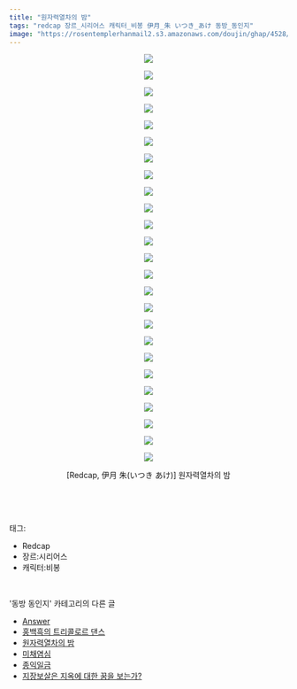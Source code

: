 ```yaml
---
title: "원자력열차의 밤"
tags: "redcap 장르_시리어스 캐릭터_비봉 伊月_朱 いつき_あけ 동방_동인지"
image: "https://rosentemplerhanmail2.s3.amazonaws.com/doujin/ghap/4528/001.jpg"
---
```

<div class="article">
<p style="text-align: center; clear: none; float: none;"><img src="{{ site.imgserver12 }}/ghap/4528/001.jpg"/></p>
<p style="text-align: center; clear: none; float: none;"><img src="{{ site.imgserver12 }}/ghap/4528/002.jpg"/></p>
<p style="text-align: center; clear: none; float: none;"><img src="{{ site.imgserver12 }}/ghap/4528/003.jpg"/></p>
<p style="text-align: center; clear: none; float: none;"><img src="{{ site.imgserver12 }}/ghap/4528/004.jpg"/></p>
<p style="text-align: center; clear: none; float: none;"><img src="{{ site.imgserver12 }}/ghap/4528/005.jpg"/></p>
<p style="text-align: center; clear: none; float: none;"><img src="{{ site.imgserver12 }}/ghap/4528/006.jpg"/></p>
<p style="text-align: center; clear: none; float: none;"><img src="{{ site.imgserver12 }}/ghap/4528/007.jpg"/></p>
<p style="text-align: center; clear: none; float: none;"><img src="{{ site.imgserver12 }}/ghap/4528/008.jpg"/></p>
<p style="text-align: center; clear: none; float: none;"><img src="{{ site.imgserver12 }}/ghap/4528/009.jpg"/></p>
<p style="text-align: center; clear: none; float: none;"><img src="{{ site.imgserver12 }}/ghap/4528/010.jpg"/></p>
<p style="text-align: center; clear: none; float: none;"><img src="{{ site.imgserver12 }}/ghap/4528/011.jpg"/></p>
<p style="text-align: center; clear: none; float: none;"><img src="{{ site.imgserver12 }}/ghap/4528/012.jpg"/></p>
<p style="text-align: center; clear: none; float: none;"><img src="{{ site.imgserver12 }}/ghap/4528/013.jpg"/></p>
<p style="text-align: center; clear: none; float: none;"><img src="{{ site.imgserver12 }}/ghap/4528/014.jpg"/></p>
<p style="text-align: center; clear: none; float: none;"><img src="{{ site.imgserver12 }}/ghap/4528/015.jpg"/></p>
<p style="text-align: center; clear: none; float: none;"><img src="{{ site.imgserver12 }}/ghap/4528/016.jpg"/></p>
<p style="text-align: center; clear: none; float: none;"><img src="{{ site.imgserver12 }}/ghap/4528/017.jpg"/></p>
<p style="text-align: center; clear: none; float: none;"><img src="{{ site.imgserver12 }}/ghap/4528/018.jpg"/></p>
<p style="text-align: center; clear: none; float: none;"><img src="{{ site.imgserver12 }}/ghap/4528/019.jpg"/></p>
<p style="text-align: center; clear: none; float: none;"><img src="{{ site.imgserver12 }}/ghap/4528/020.jpg"/></p>
<p style="text-align: center; clear: none; float: none;"><img src="{{ site.imgserver12 }}/ghap/4528/021.jpg"/></p>
<p style="text-align: center; clear: none; float: none;"><img src="{{ site.imgserver12 }}/ghap/4528/022.jpg"/></p>
<p style="text-align: center; clear: none; float: none;"><img src="{{ site.imgserver12 }}/ghap/4528/023.jpg"/></p>
<p style="text-align: center; clear: none; float: none;"><img src="{{ site.imgserver12 }}/ghap/4528/024.jpg"/></p>
<p style="text-align: center; clear: none; float: none;"><img src="{{ site.imgserver12 }}/ghap/4528/025.jpg"/></p>
<p style="text-align: center; clear: none; float: none;">[Redcap, 伊月 朱(いつき あけ)] 원자력열차의 밤</p>
<p><br/></p>
</div><br/>
<div class="tagTrail">
<p>태그: </p>
<ul>
<li>Redcap</li>
<li>장르:시리어스</li>
<li>캐릭터:비봉</li>
</ul>
</div><br/>
<div class="another">
<p>'동방 동인지' 카테고리의 다른 글</p>
<ul>
<li><a href="/ghap_4531">Answer</a></li>
<li><a href="/ghap_4530">홍백흑의 트리콜로르 댄스</a></li>
<li><a href="/ghap_4528">원자력열차의 밤</a></li>
<li><a href="/ghap_4524">미채염심</a></li>
<li><a href="/ghap_4523">종익일금</a></li>
<li><a href="/ghap_4522">지장보살은 지옥에 대한 꿈을 보는가?</a></li>
</ul>
</div><br/>
<div class="cb_module cb_fluid">
<div class="cb_wrt cb_profile">
</div><!-- commentList close -->
</div><br/>
